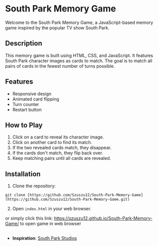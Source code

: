 # South Park Memory Game

Welcome to the South Park Memory Game, a JavaScript-based memory game inspired by the popular TV show South Park.

## Description

This memory game is built using HTML, CSS, and JavaScript. It features South Park character images as cards to match. The goal is to match all pairs of cards in the fewest number of turns possible.

## Features

- Responsive design
- Animated card flipping
- Turn counter
- Restart button

## How to Play

1. Click on a card to reveal its character image.
2. Click on another card to find its match.
3. If the two revealed cards match, they disappear.
4. If the cards don't match, they flip back over.
5. Keep matching pairs until all cards are revealed.

## Installation

1. Clone the repository:
```
git clone [https://github.com/Szuszu12/South-Park-Memory-Game](https://github.com/Szuszu12/South-Park-Memory-Game.git)
```

2. Open `index.html` in your web browser.

or simply click this link: https://szuszu12.github.io/South-Park-Memory-Game/ to open game in web browser

##

- **Inspiration**: [South Park Studios](https://www.southparkstudios.com/)


